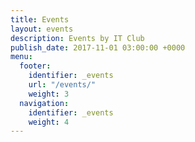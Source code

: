 ```yaml
---
title: Events
layout: events
description: Events by IT Club
publish_date: 2017-11-01 03:00:00 +0000
menu:
  footer:
    identifier: _events
    url: "/events/"
    weight: 3
  navigation:
    identifier: _events
    weight: 4
---
```

